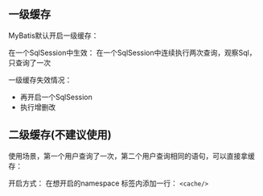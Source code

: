 ## 一级缓存

MyBatis默认开启一级缓存：

在一个SqlSession中生效：
在一个SqlSession中连续执行两次查询，观察Sql，只查询了一次

一级缓存失效情况：
- 再开启一个SqlSession
- 执行增删改

## 二级缓存(不建议使用)

使用场景，第一个用户查询了一次，第二个用户查询相同的语句，可以直接拿缓存：

开启方式：
在想开启的namespace 标签内添加一行：
`<cache/>`